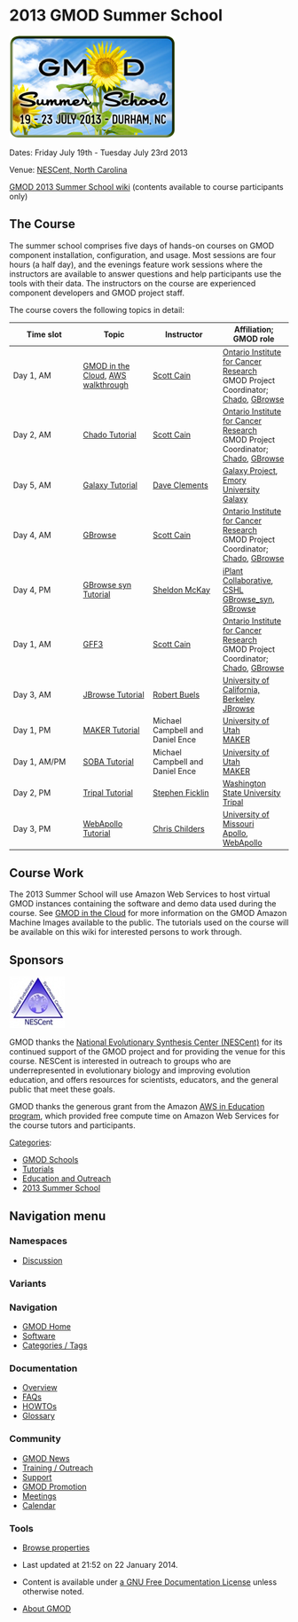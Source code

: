 



<span id="top"></span>




# <span dir="auto">2013 GMOD Summer School</span>











<a href="File:2013-summer-school.png" class="image"
title="2013 GMOD Summer School"><img
src="https://raw.githubusercontent.com/GMOD/gmod.github.io/main/mediawiki/images/thumb/f/fc/2013-summer-school.png/300px-2013-summer-school.png"
srcset="https://raw.githubusercontent.com/GMOD/gmod.github.io/main/mediawiki/images/thumb/f/fc/2013-summer-school.png/450px-2013-summer-school.png 1.5x, https://raw.githubusercontent.com/GMOD/gmod.github.io/main/mediawiki/images/thumb/f/fc/2013-summer-school.png/600px-2013-summer-school.png 2x"
width="300" height="186" alt="2013 GMOD Summer School" /></a>



Dates: Friday July 19th - Tuesday July 23rd 2013

Venue: <a href="http://nescent.org" class="external text"
rel="nofollow">NESCent, North Carolina</a>

  

  
<a href="http://gmodsummerschool2013.wikispaces.com/"
class="external text" rel="nofollow">GMOD 2013 Summer School wiki</a>
(contents available to course participants only)

## <span id="The_Course" class="mw-headline">The Course</span>

The summer school comprises five days of hands-on courses on GMOD
component installation, configuration, and usage. Most sessions are four
hours (a half day), and the evenings feature work sessions where the
instructors are available to answer questions and help participants use
the tools with their data. The instructors on the course are experienced
component developers and GMOD project staff.

The course covers the following topics in detail:

<table class="wikitable">
<colgroup>
<col style="width: 25%" />
<col style="width: 25%" />
<col style="width: 25%" />
<col style="width: 25%" />
</colgroup>
<thead>
<tr class="header">
<th>Time slot</th>
<th>Topic</th>
<th>Instructor</th>
<th>Affiliation; GMOD role</th>
</tr>
</thead>
<tbody>
<tr class="odd">
<td>Day 1, AM</td>
<td><a href="Cloud.1" title="Cloud">GMOD in the Cloud</a>, <a
href="AWS_walkthrough" title="AWS walkthrough">AWS walkthrough</a></td>
<td><a href="User%3AScott" title="User%3AScott">Scott Cain</a></td>
<td><a href="http://oicr.on.ca/" class="external text"
rel="nofollow">Ontario Institute for Cancer Research</a><br />
GMOD Project Coordinator; <a href="Chado" class="mw-redirect"
title="Chado">Chado</a>, <a href="GBrowse.1"
title="GBrowse">GBrowse</a></td>
</tr>
<tr class="even">
<td>Day 2, AM</td>
<td><a href="Chado_Tutorial_2013" title="Chado Tutorial 2013">Chado
Tutorial</a></td>
<td><a href="User%3AScott" title="User%3AScott">Scott Cain</a></td>
<td><a href="http://oicr.on.ca/" class="external text"
rel="nofollow">Ontario Institute for Cancer Research</a><br />
GMOD Project Coordinator; <a href="Chado" class="mw-redirect"
title="Chado">Chado</a>, <a href="GBrowse.1"
title="GBrowse">GBrowse</a></td>
</tr>
<tr class="odd">
<td>Day 5, AM</td>
<td><a href="Galaxy_Tutorial_2013" title="Galaxy Tutorial 2013">Galaxy
Tutorial</a></td>
<td><a href="User%3AClements" title="User%3AClements">Dave Clements</a></td>
<td><a href="http://galaxyproject.org/" class="external text"
rel="nofollow">Galaxy Project</a>, <a href="http://emory.edu/"
class="external text" rel="nofollow">Emory University</a><br />
<a href="Galaxy.1" title="Galaxy">Galaxy</a></td>
</tr>
<tr class="even">
<td>Day 4, AM</td>
<td><a href="GBrowse.1" title="GBrowse">GBrowse</a></td>
<td><a href="User%3AScott" title="User%3AScott">Scott Cain</a></td>
<td><a href="http://oicr.on.ca/" class="external text"
rel="nofollow">Ontario Institute for Cancer Research</a><br />
GMOD Project Coordinator; <a href="Chado" class="mw-redirect"
title="Chado">Chado</a>, <a href="GBrowse.1"
title="GBrowse">GBrowse</a></td>
</tr>
<tr class="odd">
<td>Day 4, PM</td>
<td><a href="GBrowse_syn_Tutorial_2013"
title="GBrowse syn Tutorial 2013">GBrowse syn Tutorial</a></td>
<td><a href="User%3AMckays" title="User%3AMckays">Sheldon McKay</a></td>
<td><a href="http://iplantcollaborative.org" class="external text"
rel="nofollow">iPlant Collaborative</a>, <a href="http://www.cshl.edu"
class="external text" rel="nofollow">CSHL</a><br />
<a href="GBrowse_syn.1" title="GBrowse syn">GBrowse_syn</a>, <a
href="GBrowse.1" title="GBrowse">GBrowse</a></td>
</tr>
<tr class="even">
<td>Day 1, AM</td>
<td><a href="GFF3" title="GFF3">GFF3</a></td>
<td><a href="User%3AScott" title="User%3AScott">Scott Cain</a></td>
<td><a href="http://oicr.on.ca/" class="external text"
rel="nofollow">Ontario Institute for Cancer Research</a><br />
GMOD Project Coordinator; <a href="Chado" class="mw-redirect"
title="Chado">Chado</a>, <a href="GBrowse.1"
title="GBrowse">GBrowse</a></td>
</tr>
<tr class="odd">
<td>Day 3, AM</td>
<td><a href="JBrowse_Tutorial_2013"
title="JBrowse Tutorial 2013">JBrowse Tutorial</a></td>
<td><a href="User%3ARBuels" class="mw-redirect" title="User%3ARBuels">Robert
Buels</a></td>
<td><a href="http://berkeley.edu" class="external text"
rel="nofollow">University of California, Berkeley</a><br />
<a href="JBrowse.1" title="JBrowse">JBrowse</a></td>
</tr>
<tr class="even">
<td>Day 1, PM</td>
<td><a href="MAKER_Tutorial_2013" title="MAKER Tutorial 2013">MAKER
Tutorial</a></td>
<td>Michael Campbell and Daniel Ence</td>
<td><a href="http://utah.edu" class="external text"
rel="nofollow">University of Utah</a><br />
<a href="MAKER.1" title="MAKER">MAKER</a></td>
</tr>
<tr class="odd">
<td>Day 1, AM/PM</td>
<td><a href="SOBA_Tutorial" class="mw-redirect"
title="SOBA Tutorial">SOBA Tutorial</a></td>
<td>Michael Campbell and Daniel Ence</td>
<td><a href="http://www.utah.edu" class="external text"
rel="nofollow">University of Utah</a><br />
<a href="MAKER.1" title="MAKER">MAKER</a></td>
</tr>
<tr class="even">
<td>Day 2, PM</td>
<td><a href="Tripal_Tutorial_v1.1" title="Tripal Tutorial v1.1">Tripal
Tutorial</a></td>
<td><a href="User%3ASficklin" title="User%3ASficklin">Stephen
Ficklin</a></td>
<td><a href="http://www.wsu.edu" class="external text"
rel="nofollow">Washington State University</a><br />
<a href="Tripal.1" title="Tripal">Tripal</a></td>
</tr>
<tr class="odd">
<td>Day 3, PM</td>
<td><a href="WebApollo_Tutorial_2013"
title="WebApollo Tutorial 2013">WebApollo Tutorial</a></td>
<td><a href="User%3AChilders" title="User%3AChilders">Chris
Childers</a></td>
<td><a href="http://genomes.missouri.edu/" class="external text"
rel="nofollow">University of Missouri</a><br />
<a href="Apollo.1" title="Apollo">Apollo</a>, <a href="WebApollo.1"
title="WebApollo">WebApollo</a></td>
</tr>
</tbody>
</table>

## <span id="Course_Work" class="mw-headline">Course Work</span>

The 2013 Summer School will use Amazon Web Services to host virtual GMOD
instances containing the software and demo data used during the course.
See [GMOD in the Cloud](Cloud.1 "Cloud") for more information on the
GMOD Amazon Machine Images available to the public. The tutorials used
on the course will be available on this wiki for interested persons to
work through.

## <span id="Sponsors" class="mw-headline">Sponsors</span>



<a href="http://nescent.org" rel="nofollow" title="NESCent"><img
src="https://raw.githubusercontent.com/GMOD/gmod.github.io/main/mediawiki/images/thumb/3/3a/NESCentLogo152.jpg/100px-NESCentLogo152.jpg"
srcset="https://raw.githubusercontent.com/GMOD/gmod.github.io/main/mediawiki/images/thumb/3/3a/NESCentLogo152.jpg/150px-NESCentLogo152.jpg 1.5x, https://raw.githubusercontent.com/GMOD/gmod.github.io/main/mediawiki/images/3/3a/NESCentLogo152.jpg 2x"
width="100" height="93" alt="NESCent" /></a>



GMOD thanks the <a href="http://nescent.org" class="external text"
rel="nofollow">National Evolutionary Synthesis Center (NESCent)</a> for
its continued support of the GMOD project and for providing the venue
for this course. NESCent is interested in outreach to groups who are
underrepresented in evolutionary biology and improving evolution
education, and offers resources for scientists, educators, and the
general public that meet these goals.

GMOD thanks the generous grant from the Amazon
<a href="http://aws.amazon.com/grants/" class="external text"
rel="nofollow">AWS in Education program</a>, which provided free compute
time on Amazon Web Services for the course tutors and participants.




[Categories](Special%3ACategories "Special%3ACategories"):

- [GMOD Schools](Category%3AGMOD_Schools "Category%3AGMOD Schools")
- [Tutorials](Category%3ATutorials "Category%3ATutorials")
- [Education and
  Outreach](Category%3AEducation_and_Outreach "Category%3AEducation and Outreach")
- <a
  href="http://gmod.org/mediawiki/index.php?title=Category%3A2013_Summer_School&amp;action=edit&amp;redlink=1"
  class="new"
  title="Category%3A2013 Summer School (page does not exist)">2013 Summer
  School</a>






## Navigation menu



### Namespaces


- <span id="ca-talk"><a
  href="http://gmod.org/mediawiki/index.php?title=Talk:2013_GMOD_Summer_School&amp;action=edit&amp;redlink=1"
  accesskey="t"
  title="Discussion about the content page [t]">Discussion</a></span>


### 

### Variants[](#)








<a href="Main_Page"
style="background-image: url(../images/GMOD-cogs.png);"
title="Visit the main page"></a>


### Navigation



- <span id="n-GMOD-Home">[GMOD Home](Main_Page)</span>
- <span id="n-Software">[Software](GMOD_Components)</span>
- <span id="n-Categories-.2F-Tags">[Categories /
  Tags](Categories)</span>




### Documentation



- <span id="n-Overview">[Overview](Overview)</span>
- <span id="n-FAQs">[FAQs](Category%3AFAQ)</span>
- <span id="n-HOWTOs">[HOWTOs](Category%3AHOWTO)</span>
- <span id="n-Glossary">[Glossary](Glossary)</span>




### Community



- <span id="n-GMOD-News">[GMOD News](GMOD_News)</span>
- <span id="n-Training-.2F-Outreach">[Training /
  Outreach](Training_and_Outreach)</span>
- <span id="n-Support">[Support](Support)</span>
- <span id="n-GMOD-Promotion">[GMOD Promotion](GMOD_Promotion)</span>
- <span id="n-Meetings">[Meetings](Meetings)</span>
- <span id="n-Calendar">[Calendar](Calendar)</span>




### Tools

- <span id="t-smwbrowselink"><a href="Special%3ABrowse/2013_GMOD_Summer_School" rel="smw-browse">Browse
  properties</a></span>



- <span id="footer-info-lastmod">Last updated at 21:52 on 22 January
  2014.</span>
<!-- - <span id="footer-info-viewcount">144,846 page views.</span> -->
- <span id="footer-info-copyright">Content is available under
  <a href="http://www.gnu.org/licenses/fdl-1.3.html" class="external"
  rel="nofollow">a GNU Free Documentation License</a> unless otherwise
  noted.</span>

<!-- -->

- <span id="footer-places-about">[About
  GMOD](GMOD%3AAbout "GMOD%3AAbout")</span>

<!-- -->




